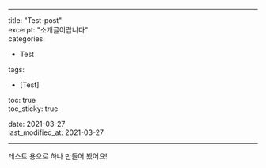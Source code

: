 ___
title: "Test-post"  
excerpt: "소개글이랍니다"  
categories:  
- Test

tags:
- [Test]

toc: true  
toc_sticky: true  

date: 2021-03-27  
last_modified_at: 2021-03-27  
___


테스트 용으로 하나 만들어 봤어요!